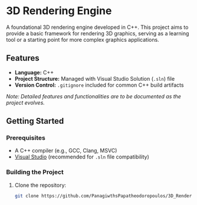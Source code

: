 # 3D Rendering Engine

A foundational 3D rendering engine developed in C++. This project aims to provide a basic framework for rendering 3D graphics, serving as a learning tool or a starting point for more complex graphics applications.

## Features

- **Language:** C++
- **Project Structure:** Managed with Visual Studio Solution (`.sln`) file
- **Version Control:** `.gitignore` included for common C++ build artifacts

*Note: Detailed features and functionalities are to be documented as the project evolves.*

## Getting Started

### Prerequisites

- A C++ compiler (e.g., GCC, Clang, MSVC)
- [Visual Studio](https://visualstudio.microsoft.com/) (recommended for `.sln` file compatibility)

### Building the Project

1. Clone the repository:

   ```bash
   git clone https://github.com/PanagiwthsPapatheodoropoulos/3D_Rendering_Engine.git
